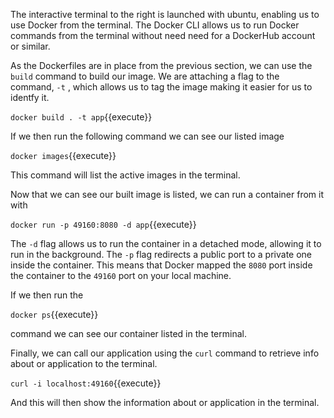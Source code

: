
The interactive terminal to the right is launched with ubuntu, enabling us to use Docker from the terminal. The Docker CLI allows us to run Docker commands from the terminal without need need for a DockerHub account or similar.


As  the Dockerfiles are in place from the previous section, we can use the `build` command to build our image. We are attaching a flag to the command, `-t` , which allows us to tag the image making it easier for us to identfy it.

`docker build . -t app`{{execute}}

If we then run the following command we can see our listed image

`docker images`{{execute}}

This command will list the active images in the terminal.

Now that we can see our built image is listed, we can run a container from it with 

`docker run -p 49160:8080 -d app`{{execute}}

The `-d` flag allows us to run the container in a detached mode, allowing it to run in the background. The `-p` flag redirects a public port to a private one inside the container. This means that Docker mapped the `8080` port inside the container to the `49160` port on your local machine.

If we then run the 

`docker ps`{{execute}} 

command we can see our container listed in the terminal.

Finally, we can call our application using the `curl` command to retrieve info about or application to the terminal.

`curl -i localhost:49160`{{execute}}

And this will then show the information about or application in the terminal. 